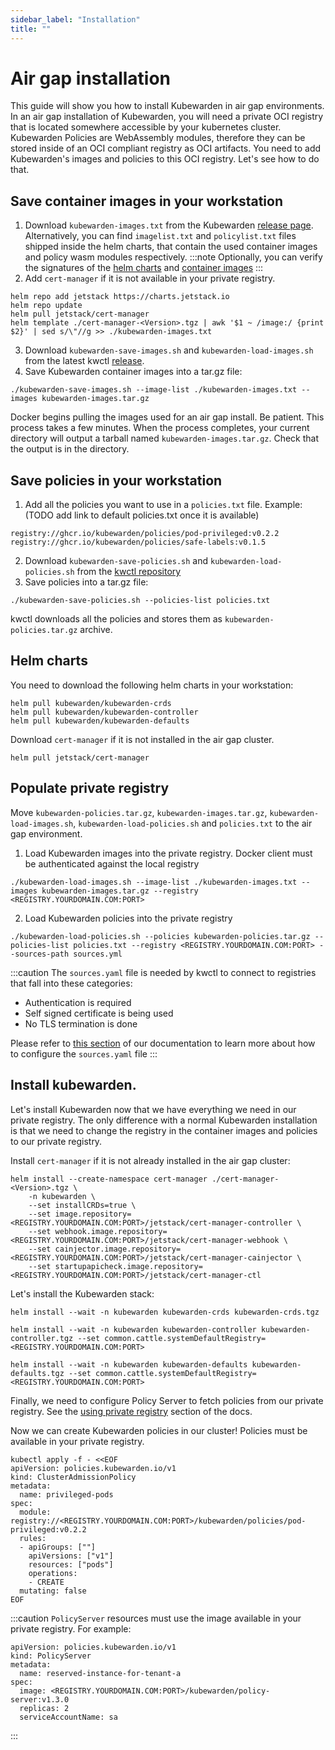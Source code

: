 ```yaml
---
sidebar_label: "Installation"
title: ""
---
```


# Air gap installation

This guide will show you how to install Kubewarden in air gap environments. In an air gap installation of Kubewarden, 
you will need a private OCI registry that is located somewhere accessible by your kubernetes cluster. Kubewarden Policies 
are WebAssembly modules, therefore they can be stored inside of an OCI compliant registry as OCI artifacts.
You need to add Kubewarden's images and policies to this OCI registry. Let's see how to do that.

## Save container images in your workstation

1. Download `kubewarden-images.txt` from the Kubewarden [release page](https://github.com/kubewarden/helm-charts/releases/). Alternatively, you can find `imagelist.txt` and `policylist.txt` files shipped inside the helm charts, that contain the used container images and policy wasm modules respectively.
:::note
Optionally, you can verify the signatures of the [helm charts](../../security/verifying-kubewarden#helm-charts) and [container images](../../security/verifying-kubewarden#container-images)
:::
2. Add `cert-manager` if it is not available in your private registry. 
```
helm repo add jetstack https://charts.jetstack.io
helm repo update
helm pull jetstack/cert-manager
helm template ./cert-manager-<Version>.tgz | awk '$1 ~ /image:/ {print $2}' | sed s/\"//g >> ./kubewarden-images.txt
```
3. Download `kubewarden-save-images.sh` and `kubewarden-load-images.sh` from the latest kwctl [release](https://github.com/kubewarden/kwctl/releases).
4. Save Kubewarden container images into a tar.gz file:
```
./kubewarden-save-images.sh --image-list ./kubewarden-images.txt --images kubewarden-images.tar.gz
```
Docker begins pulling the images used for an air gap install. Be patient. This process takes a few minutes. 
When the process completes, your current directory will output a tarball named `kubewarden-images.tar.gz`. Check that the output is in the directory.

## Save policies in your workstation

1. Add all the policies you want to use in a `policies.txt` file. 
Example: (TODO add link to default policies.txt once it is available) 
```
registry://ghcr.io/kubewarden/policies/pod-privileged:v0.2.2
registry://ghcr.io/kubewarden/policies/safe-labels:v0.1.5
```
2. Download `kubewarden-save-policies.sh` and `kubewarden-load-policies.sh` from the [kwctl repository](https://github.com/kubewarden/kwctl/tree/main/scripts)
3. Save policies into a tar.gz file:
```
./kubewarden-save-policies.sh --policies-list policies.txt
```
kwctl downloads all the policies and stores them as `kubewarden-policies.tar.gz` archive.

## Helm charts

You need to download the following helm charts in your workstation:

```
helm pull kubewarden/kubewarden-crds         
helm pull kubewarden/kubewarden-controller
helm pull kubewarden/kubewarden-defaults  
```

Download `cert-manager` if it is not installed in the air gap cluster.

```
helm pull jetstack/cert-manager
```

## Populate private registry

Move `kubewarden-policies.tar.gz`, `kubewarden-images.tar.gz`, `kubewarden-load-images.sh`, `kubewarden-load-policies.sh` and `policies.txt`
to the air gap environment.

1. Load Kubewarden images into the private registry. Docker client must be authenticated against the local registry
```
./kubewarden-load-images.sh --image-list ./kubewarden-images.txt --images kubewarden-images.tar.gz --registry <REGISTRY.YOURDOMAIN.COM:PORT>
```
2. Load Kubewarden policies into the private registry  
```
./kubewarden-load-policies.sh --policies kubewarden-policies.tar.gz --policies-list policies.txt --registry <REGISTRY.YOURDOMAIN.COM:PORT> --sources-path sources.yml 
```

:::caution
The `sources.yaml` file is needed by kwctl to connect to registries that fall into these categories:

* Authentication is required
* Self signed certificate is being used
* No TLS termination is done

Please refer to [this section](../../distributing-policies/custom-certificate-authorities.md) of our documentation to learn more about how to configure the `sources.yaml` file
::: 

## Install kubewarden. 

Let's install Kubewarden now that we have everything we need in our private registry. The only difference with a normal
Kubewarden installation is that we need to change the registry in the container images and policies to our private registry.

Install `cert-manager` if it is not already installed in the air gap cluster:

```
helm install --create-namespace cert-manager ./cert-manager-<Version>.tgz \
    -n kubewarden \
    --set installCRDs=true \
    --set image.repository=<REGISTRY.YOURDOMAIN.COM:PORT>/jetstack/cert-manager-controller \
    --set webhook.image.repository=<REGISTRY.YOURDOMAIN.COM:PORT>/jetstack/cert-manager-webhook \
    --set cainjector.image.repository=<REGISTRY.YOURDOMAIN.COM:PORT>/jetstack/cert-manager-cainjector \
    --set startupapicheck.image.repository=<REGISTRY.YOURDOMAIN.COM:PORT>/jetstack/cert-manager-ctl
```

Let's install the Kubewarden stack:

```
helm install --wait -n kubewarden kubewarden-crds kubewarden-crds.tgz
```

```
helm install --wait -n kubewarden kubewarden-controller kubewarden-controller.tgz --set common.cattle.systemDefaultRegistry=<REGISTRY.YOURDOMAIN.COM:PORT>
```

```
helm install --wait -n kubewarden kubewarden-defaults kubewarden-defaults.tgz --set common.cattle.systemDefaultRegistry=<REGISTRY.YOURDOMAIN.COM:PORT>
```

Finally, we need to configure Policy Server to fetch policies from our private registry. See the [using private registry](../policy-servers/private-registry) section of the docs.

Now we can create Kubewarden policies in our cluster! Policies must be available in your private registry.

```
kubectl apply -f - <<EOF                                                                                        
apiVersion: policies.kubewarden.io/v1      
kind: ClusterAdmissionPolicy
metadata:
  name: privileged-pods
spec:
  module: registry://<REGISTRY.YOURDOMAIN.COM:PORT>/kubewarden/policies/pod-privileged:v0.2.2
  rules:
  - apiGroups: [""]
    apiVersions: ["v1"]
    resources: ["pods"]
    operations:
    - CREATE
  mutating: false
EOF
```

:::caution
`PolicyServer` resources must use the image available in your private registry. For example:
```
apiVersion: policies.kubewarden.io/v1
kind: PolicyServer
metadata:
  name: reserved-instance-for-tenant-a
spec:
  image: <REGISTRY.YOURDOMAIN.COM:PORT>/kubewarden/policy-server:v1.3.0
  replicas: 2
  serviceAccountName: sa
```
:::
